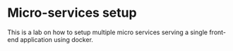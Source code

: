 # Micro-services setup 

This is a lab on how to setup multiple micro services serving a single front-end application using docker.
